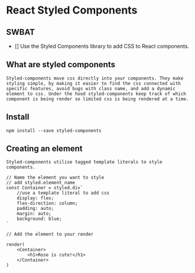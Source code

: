 # React Styled Components 
## SWBAT
- [] Use the Styled Components library to add CSS to React components.

## What are styled components
    Styled-components move css directly into your components. They make styling simple, by making it easier to find the css connected with specific features, avoid bugs with class name, and add a dynamic element to css. Under the hood styled-components keep track of which component is being render so limited css is being rendered at a time.

## Install
```
npm install --save styled-components

```

## Creating an element
    Styled-components utilise tagged template literals to style components. 

```
// Name the element you want to style
// add styled.element_name
const Container = styled.div`
    //use a template literal to add css
    display: flex;
    flex-direction: column;
    padding: auto;
    margin: auto;
    background: blue;
`

// Add the element to your render 

render(
    <Container>
        <h1>Rose is cute!</h1>
    </Container>
)

```